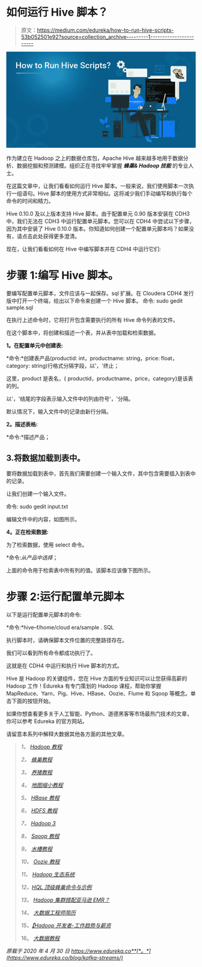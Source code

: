 # 如何运行 Hive 脚本？

> 原文：<https://medium.com/edureka/how-to-run-hive-scripts-53b052501e92?source=collection_archive---------1----------------------->

![](img/def986255ed3d64e5c522a4c79de69a9.png)

作为建立在 Hadoop 之上的数据仓库包，Apache Hive 越来越多地用于数据分析、数据挖掘和预测建模。组织正在寻找牢牢掌握 ***蜂巢& Hadoop 技能*** 的专业人士。

在这篇文章中，让我们看看如何运行 Hive 脚本。一般来说，我们使用脚本一次执行一组语句。Hive 脚本的使用方式非常相似。这将减少我们手动编写和执行每个命令的时间和精力。

Hive 0.10.0 及以上版本支持 Hive 脚本。由于配置单元 0.90 版本安装在 CDH3 中，我们无法在 CDH3 中运行配置单元脚本。您可以在 CDH4 中尝试以下步骤，因为其中安装了 Hive 0.10.0 版本。你知道如何创建一个配置单元脚本吗？如果没有，请点击此处获得更多澄清。

现在，让我们看看如何在 Hive 中编写脚本并在 CDH4 中运行它们:

# 步骤 1:编写 Hive 脚本。

要编写配置单元脚本，文件应该与一起保存。sql 扩展。在 Cloudera CDH4 发行版中打开一个终端，给出以下命令来创建一个 Hive 脚本。
命令: sudo gedit sample.sql

在执行上述命令时，它将打开包含需要执行的所有 Hive 命令列表的文件。

在这个脚本中，将创建和描述一个表，并从表中加载和检索数据。

**1。在配置单元中创建表:**

*命令:*创建表产品(productid: int，productname: string，price: float，category: string)行格式分隔字段，以'，'终止；

这里，product 是表名，{ productid，productname，price，category}是该表的列。

以'，'结尾的字段表示输入文件中的列由符号'，'分隔。

默认情况下，输入文件中的记录由新行分隔。

**2。描述表格:**

*命令:*描述产品；

## 3.将数据加载到表中。

要将数据加载到表中，首先我们需要创建一个输入文件，其中包含需要插入到表中的记录。

让我们创建一个输入文件。

命令: sudo gedit input.txt

编辑文件中的内容，如图所示。

**4。正在检索数据:**

为了检索数据，使用 select 命令。

*命令:*从产品中选择*；

上面的命令用于检索表中所有列的值。该脚本应该像下图所示。

# 步骤 2:运行配置单元脚本

以下是运行配置单元脚本的命令:

*命令:*hive–f/home/cloud era/sample . SQL

执行脚本时，请确保脚本文件位置的完整路径存在。

我们可以看到所有命令都成功执行了。

这就是在 CDH4 中运行和执行 Hive 脚本的方式。

Hive 是 Hadoop 的关键组件，您在 Hive 方面的专业知识可以让您获得高薪的 Hadoop 工作！Edureka 有专门策划的 Hadoop 课程，帮助你掌握 MapReduce、Yarn、Pig、Hive、HBase、Oozie、Flume 和 Sqoop 等概念。单击下面的按钮开始。

如果你想查看更多关于人工智能、Python、道德黑客等市场最热门技术的文章，你可以参考 Edureka 的官方网站。

请留意本系列中解释大数据其他各方面的其他文章。

> *1。* [*Hadoop 教程*](/edureka/hadoop-tutorial-24c48fbf62f6)
> 
> *2。* [*蜂巢教程*](/edureka/hive-tutorial-b980dfaae765)
> 
> *3。* [*养猪教程*](/edureka/pig-tutorial-2baab2f0a5b0)
> 
> *4。* [*地图缩小教程*](/edureka/mapreduce-tutorial-3d9535ddbe7c)
> 
> *5。* [*HBase 教程*](/edureka/hbase-tutorial-bdc36ab32dc0)
> 
> *6。* [*HDFS 教程*](/edureka/hdfs-tutorial-f8c4af1c8fde)
> 
> *7。* [*Hadoop 3*](/edureka/hadoop-3-35e7fec607a)
> 
> *8。* [*Sqoop 教程*](/edureka/apache-sqoop-tutorial-431ed0af69ee)
> 
> *9。* [*水槽教程*](/edureka/apache-flume-tutorial-6f7150210c76)
> 
> *10。* [*Oozie 教程*](/edureka/apache-oozie-tutorial-d8f7bbbe1591)
> 
> *11。* [*Hadoop 生态系统*](/edureka/hadoop-ecosystem-2a5fb6740177)
> 
> *12。*[*HQL 顶级蜂巢命令与示例*](/edureka/hive-commands-b70045a5693a)
> 
> *13。* [*Hadoop 集群搭配亚马逊 EMR？*](/edureka/create-hadoop-cluster-with-amazon-emr-f4ce8de30fd)
> 
> *14。* [*大数据工程师简历*](/edureka/big-data-engineer-resume-7bc165fc8d9d)
> 
> *15。*[*【Hadoop 开发者-工作趋势与薪资*](/edureka/hadoop-developer-cc3afc54962c)
> 
> 16。 [*大数据教程*](/edureka/big-data-tutorial-b664da0bb0c8)

*原载于 2020 年 4 月 30 日 https://www.edureka.co**[*。*](https://www.edureka.co/blog/kafka-streams/)*